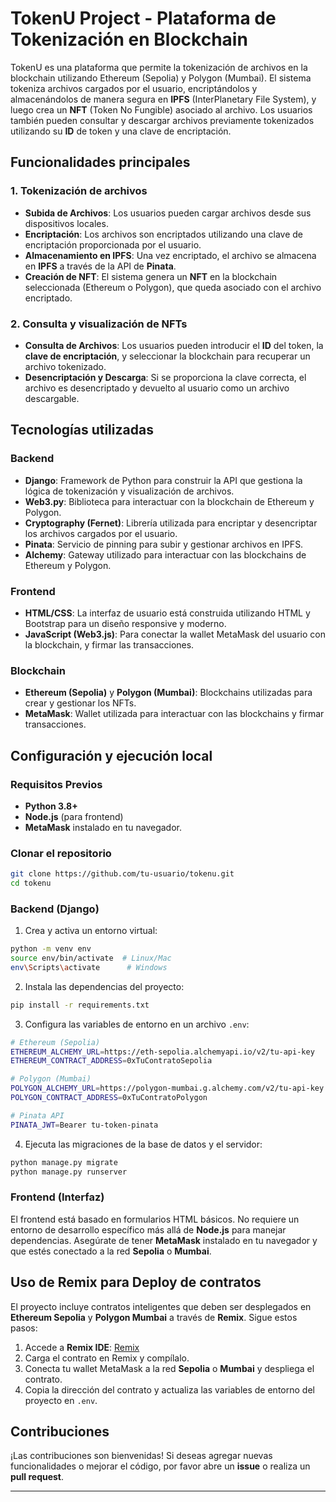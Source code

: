 # TokenU Project - Plataforma de Tokenización en Blockchain

TokenU es una plataforma que permite la tokenización de archivos en la blockchain utilizando Ethereum (Sepolia) y Polygon (Mumbai). El sistema tokeniza archivos cargados por el usuario, encriptándolos y almacenándolos de manera segura en **IPFS** (InterPlanetary File System), y luego crea un **NFT** (Token No Fungible) asociado al archivo. Los usuarios también pueden consultar y descargar archivos previamente tokenizados utilizando su **ID** de token y una clave de encriptación.

## Funcionalidades principales

### 1. **Tokenización de archivos**
- **Subida de Archivos**: Los usuarios pueden cargar archivos desde sus dispositivos locales.
- **Encriptación**: Los archivos son encriptados utilizando una clave de encriptación proporcionada por el usuario.
- **Almacenamiento en IPFS**: Una vez encriptado, el archivo se almacena en **IPFS** a través de la API de **Pinata**.
- **Creación de NFT**: El sistema genera un **NFT** en la blockchain seleccionada (Ethereum o Polygon), que queda asociado con el archivo encriptado.

### 2. **Consulta y visualización de NFTs**
- **Consulta de Archivos**: Los usuarios pueden introducir el **ID** del token, la **clave de encriptación**, y seleccionar la blockchain para recuperar un archivo tokenizado.
- **Desencriptación y Descarga**: Si se proporciona la clave correcta, el archivo es desencriptado y devuelto al usuario como un archivo descargable.

## Tecnologías utilizadas

### Backend
- **Django**: Framework de Python para construir la API que gestiona la lógica de tokenización y visualización de archivos.
- **Web3.py**: Biblioteca para interactuar con la blockchain de Ethereum y Polygon.
- **Cryptography (Fernet)**: Librería utilizada para encriptar y desencriptar los archivos cargados por el usuario.
- **Pinata**: Servicio de pinning para subir y gestionar archivos en IPFS.
- **Alchemy**: Gateway utilizado para interactuar con las blockchains de Ethereum y Polygon.

### Frontend
- **HTML/CSS**: La interfaz de usuario está construida utilizando HTML y Bootstrap para un diseño responsive y moderno.
- **JavaScript (Web3.js)**: Para conectar la wallet MetaMask del usuario con la blockchain, y firmar las transacciones.

### Blockchain
- **Ethereum (Sepolia)** y **Polygon (Mumbai)**: Blockchains utilizadas para crear y gestionar los NFTs.
- **MetaMask**: Wallet utilizada para interactuar con las blockchains y firmar transacciones.

## Configuración y ejecución local

### Requisitos Previos
- **Python 3.8+**
- **Node.js** (para frontend)
- **MetaMask** instalado en tu navegador.

### Clonar el repositorio
```bash
git clone https://github.com/tu-usuario/tokenu.git
cd tokenu
```

### Backend (Django)
1. Crea y activa un entorno virtual:
```bash
python -m venv env
source env/bin/activate  # Linux/Mac
env\Scripts\activate      # Windows
```

2. Instala las dependencias del proyecto:
```bash
pip install -r requirements.txt
```

3. Configura las variables de entorno en un archivo `.env`:
```bash
# Ethereum (Sepolia)
ETHEREUM_ALCHEMY_URL=https://eth-sepolia.alchemyapi.io/v2/tu-api-key
ETHEREUM_CONTRACT_ADDRESS=0xTuContratoSepolia

# Polygon (Mumbai)
POLYGON_ALCHEMY_URL=https://polygon-mumbai.g.alchemy.com/v2/tu-api-key
POLYGON_CONTRACT_ADDRESS=0xTuContratoPolygon

# Pinata API
PINATA_JWT=Bearer tu-token-pinata
```

4. Ejecuta las migraciones de la base de datos y el servidor:
```bash
python manage.py migrate
python manage.py runserver
```

### Frontend (Interfaz)
El frontend está basado en formularios HTML básicos. No requiere un entorno de desarrollo específico más allá de **Node.js** para manejar dependencias. Asegúrate de tener **MetaMask** instalado en tu navegador y que estés conectado a la red **Sepolia** o **Mumbai**.

## Uso de Remix para Deploy de contratos

El proyecto incluye contratos inteligentes que deben ser desplegados en **Ethereum Sepolia** y **Polygon Mumbai** a través de **Remix**. Sigue estos pasos:

1. Accede a **Remix IDE**: [Remix](https://remix.ethereum.org/)
2. Carga el contrato en Remix y compílalo.
3. Conecta tu wallet MetaMask a la red **Sepolia** o **Mumbai** y despliega el contrato.
4. Copia la dirección del contrato y actualiza las variables de entorno del proyecto en `.env`.

## Contribuciones

¡Las contribuciones son bienvenidas! Si deseas agregar nuevas funcionalidades o mejorar el código, por favor abre un **issue** o realiza un **pull request**.

---
